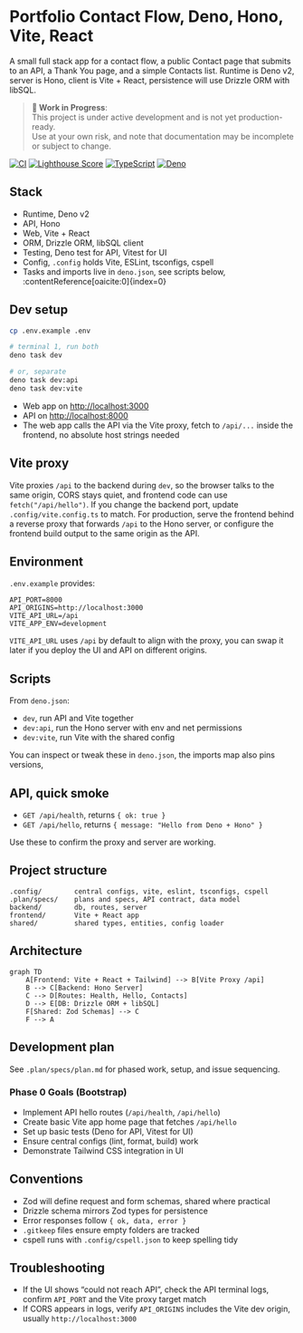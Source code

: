 # Portfolio Contact Flow, Deno, Hono, Vite, React

A small full stack app for a contact flow, a public Contact page that submits to an API, a Thank You page, and a simple Contacts list. Runtime is Deno v2, server is Hono, client is Vite + React, persistence will use Drizzle ORM with libSQL.

> **🚧 Work in Progress**:  
> This project is under active development and is not yet production-ready.  
> Use at your own risk, and note that documentation may be incomplete or subject to change.

[![CI](https://github.com/AndrewWilks/portfolio-contact-us/actions/workflows/ci.yml/badge.svg)](https://github.com/AndrewWilks/portfolio-contact-us/actions/workflows/ci.yml)
[![Lighthouse Score](https://img.shields.io/badge/lighthouse-95%2B-brightgreen.svg)](https://github.com/AndrewWilks/portfolio-contact-us/actions/workflows/ci.yml)
[![TypeScript](https://img.shields.io/badge/TypeScript-5.x-blue.svg)](https://www.typescriptlang.org/)
[![Deno](https://img.shields.io/badge/Deno-2.5.x-green.svg)](https://deno.com/)

## Stack

- Runtime, Deno v2
- API, Hono
- Web, Vite + React
- ORM, Drizzle ORM, libSQL client
- Testing, Deno test for API, Vitest for UI
- Config, `.config` holds Vite, ESLint, tsconfigs, cspell
- Tasks and imports live in `deno.json`, see scripts below, :contentReference[oaicite:0]{index=0}

## Dev setup

```bash
cp .env.example .env

# terminal 1, run both
deno task dev

# or, separate
deno task dev:api
deno task dev:vite
```

- Web app on [http://localhost:3000](http://localhost:3000)
- API on [http://localhost:8000](http://localhost:8000)
- The web app calls the API via the Vite proxy, fetch to `/api/...` inside the frontend, no absolute host strings needed

## Vite proxy

Vite proxies `/api` to the backend during `dev`, so the browser talks to the same origin, CORS stays quiet, and frontend code can use `fetch("/api/hello")`.
If you change the backend port, update `.config/vite.config.ts` to match. For production, serve the frontend behind a reverse proxy that forwards `/api` to the Hono server, or configure the frontend build output to the same origin as the API.

## Environment

`.env.example` provides:

```properties
API_PORT=8000
API_ORIGINS=http://localhost:3000
VITE_API_URL=/api
VITE_APP_ENV=development
```

`VITE_API_URL` uses `/api` by default to align with the proxy, you can swap it later if you deploy the UI and API on different origins.

## Scripts

From `deno.json`:

- `dev`, run API and Vite together
- `dev:api`, run the Hono server with env and net permissions
- `dev:vite`, run Vite with the shared config

You can inspect or tweak these in `deno.json`, the imports map also pins versions,

## API, quick smoke

- `GET /api/health`, returns `{ ok: true }`
- `GET /api/hello`, returns `{ message: "Hello from Deno + Hono" }`

Use these to confirm the proxy and server are working.

## Project structure

```text
.config/        central configs, vite, eslint, tsconfigs, cspell
.plan/specs/    plans and specs, API contract, data model
backend/        db, routes, server
frontend/       Vite + React app
shared/         shared types, entities, config loader
```

## Architecture

```mermaid
graph TD
    A[Frontend: Vite + React + Tailwind] --> B[Vite Proxy /api]
    B --> C[Backend: Hono Server]
    C --> D[Routes: Health, Hello, Contacts]
    D --> E[DB: Drizzle ORM + libSQL]
    F[Shared: Zod Schemas] --> C
    F --> A
```

## Development plan

See `.plan/specs/plan.md` for phased work, setup, and issue sequencing.

### Phase 0 Goals (Bootstrap)

- Implement API hello routes (`/api/health`, `/api/hello`)
- Create basic Vite app home page that fetches `/api/hello`
- Set up basic tests (Deno for API, Vitest for UI)
- Ensure central configs (lint, format, build) work
- Demonstrate Tailwind CSS integration in UI

## Conventions

- Zod will define request and form schemas, shared where practical
- Drizzle schema mirrors Zod types for persistence
- Error responses follow `{ ok, data, error }`
- `.gitkeep` files ensure empty folders are tracked
- cspell runs with `.config/cspell.json` to keep spelling tidy

## Troubleshooting

- If the UI shows “could not reach API”, check the API terminal logs, confirm `API_PORT` and the Vite proxy target match
- If CORS appears in logs, verify `API_ORIGINS` includes the Vite dev origin, usually `http://localhost:3000`
